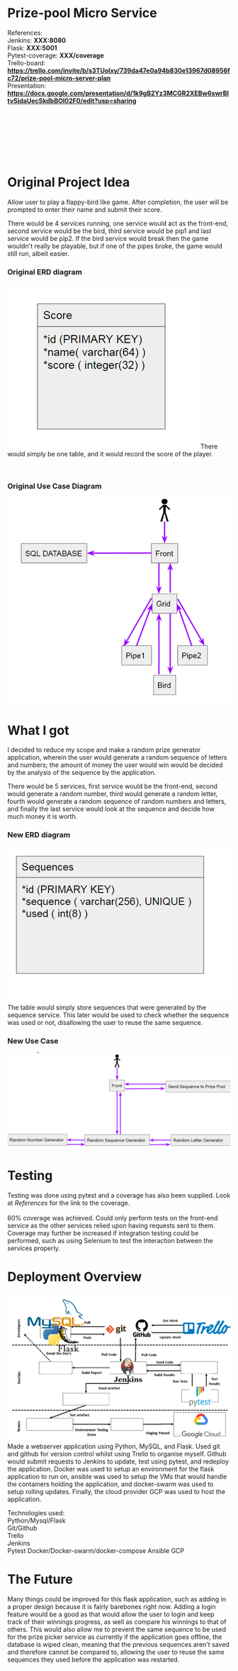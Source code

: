 # Prize-pool Micro Service

References:  
Jenkins: **XXX:8080**  
Flask: **XXX:5001**  
Pytest-coverage: **XXX/coverage**  
Trello-board: **https://trello.com/invite/b/s3TUoIxy/739da47e0a94b830e13967d08956fc72/prize-pool-micro-server-plan**  
Presentation: **https://docs.google.com/presentation/d/1k9gB2Yz3MCGR2XEBw6swrBItvSjdaUecSkdbBOl02F0/edit?usp=sharing**
<br><br><br><br><br><br><br><br>


# Original Project Idea
Allow user to play a flappy-bird like game. After completion, the user will be prompted to enter their name and submit their score.

There would be 4 services running, one service would act as the front-end, second service would be the bird, third service would be pip1 and last service would be pip2. If the bird service would break then the game wouldn't really be playable, but if one of the pipes broke, the game would still run, albeit easier.

### Original ERD diagram
![ERD diagram](/images/ERD.png)
There would simply be one table, and it would record the score of the player.

<br>

### Original Use Case Diagram
![use case diagram](/images/UseCase.png)

# What I got
I decided to reduce my scope and make a random prize generator application, wherein the user would generate a random sequence of letters and numbers; the amount of money the user would win would be decided by the analysis of the sequence by the application.

There would be 5 services, first service would be the front-end, second would generate a random number, third would generate a random letter, fourth would generate a random sequence of random numbers and letters, and finally the last service would look at the sequence and decide how much money it is worth.

### New ERD diagram
![ERD new diagram](/images/ERD2.png)
The table would simply store sequences that were generated by the sequence service. This later would be used to check whether the sequence was used or not, disallowing the user to reuse the same sequence.


### New Use Case
![use case diagram](/images/UseCase2.png)


# Testing
Testing was done using pytest and a coverage has also been supplied. Look at *References* for the link to the coverage.  
<br>
60% coverage was achieved.
Could only perform tests on the front-end service as the other services relied upon having requests sent to them.
Coverage may further be increased if integration testing could be performed, such as using Selenium to test the interaction between the services properly.


# Deployment Overview
![techs used](/images/tech.png)
Made a webserver application using Python, MySQL, and Flask. Used git and github for version control whilst using Trello to organise myself. Github would submit requests to Jenkins to update, test using pytest, and redeploy the application. Docker was used to setup an environment for the flask application to run on, ansible was used to setup the VMs that would handle the containers holding the application, and docker-swarm was used to setup rolling updates. Finally, the cloud provider GCP was used to host the application.

Technologies used:  
Python/Mysql/Flask  
Git/Github  
Trello  
Jenkins  
Pytest
Docker/Docker-swarm/docker-compose
Ansible
GCP  

# The Future
Many things could be improved for this flask application, such as adding in a proper design because it is fairly barebones right now. Adding a login feature would be a good as that would allow the user to login and keep track of their winnings progress, as well as compare his winnings to that of others. This would also allow me to prevent the same sequence to be used for the prize picker service as currently if the application goes offline, the database is wiped clean, meaning that the previous sequences aren't saved and therefore cannot be compared to, allowing the user to reuse the same sequences they used before the application was restarted.
